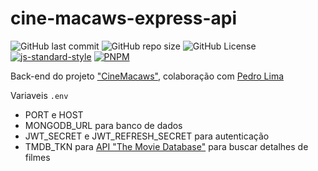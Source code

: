 # cine-macaws-express-api

![GitHub last commit](https://img.shields.io/github/last-commit/renatocfrancisco/cine-macaws-express-api)
![GitHub repo size](https://img.shields.io/github/repo-size/renatocfrancisco/cine-macaws-express-api)
![GitHub License](https://img.shields.io/github/license/renatocfrancisco/cine-macaws-express-api)
[![js-standard-style](https://img.shields.io/badge/code%20style-standard-brightgreen.svg)](http://standardjs.com)
[![PNPM](https://img.shields.io/badge/pnpm-%234a4a4a.svg?style=for-the-badge&logo=pnpm&logoColor=f69220)](https://pnpm.io/)

Back-end do projeto ["CineMacaws"](https://github.com/pedrobits/cinemacaws-frontend), colaboração com [Pedro Lima](https://github.com/pedrobits)

Variaveis `.env`

- PORT e HOST
- MONGODB_URL para banco de dados
- JWT_SECRET e JWT_REFRESH_SECRET para autenticação
- TMDB_TKN para [API "The Movie Database"](https://developer.themoviedb.org/reference/intro/getting-started) para buscar detalhes de filmes

